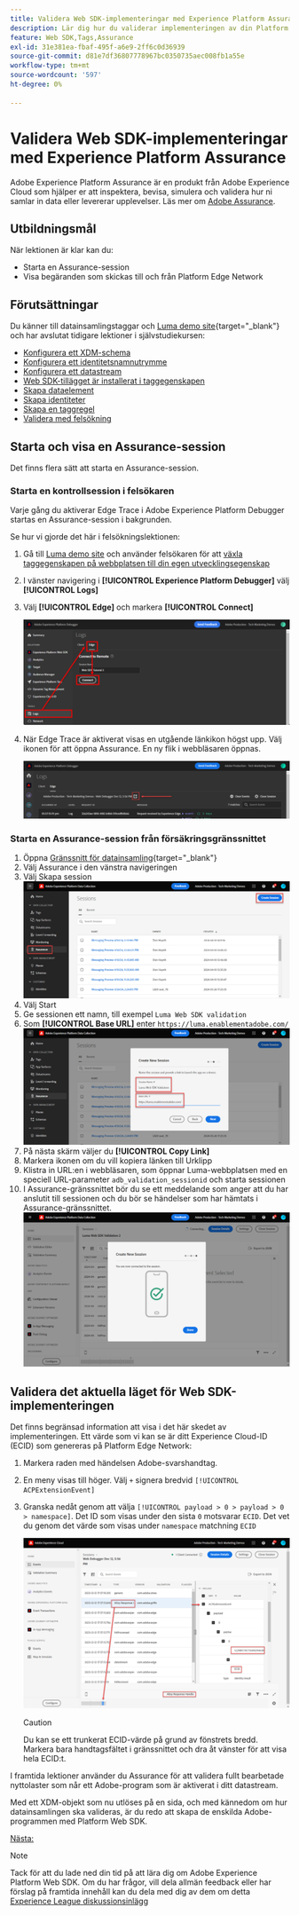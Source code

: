 ```yaml
---
title: Validera Web SDK-implementeringar med Experience Platform Assurance
description: Lär dig hur du validerar implementeringen av din Platform Web SDK med Adobe Experience Platform Assurance. Den här lektionen ingår i självstudiekursen Implementera Adobe Experience Cloud med Web SDK.
feature: Web SDK,Tags,Assurance
exl-id: 31e381ea-fbaf-495f-a6e9-2ff6c0d36939
source-git-commit: d81e7df36807778967bc0350735aec008fb1a55e
workflow-type: tm+mt
source-wordcount: '597'
ht-degree: 0%

---
```


# Validera Web SDK-implementeringar med Experience Platform Assurance

Adobe Experience Platform Assurance är en produkt från Adobe Experience Cloud som hjälper er att inspektera, bevisa, simulera och validera hur ni samlar in data eller levererar upplevelser. Läs mer om [Adobe Assurance](https://experienceleague.adobe.com/docs/experience-platform/assurance/home.html?lang=en).


## Utbildningsmål

När lektionen är klar kan du:

* Starta en Assurance-session
* Visa begäranden som skickas till och från Platform Edge Network

## Förutsättningar

Du känner till datainsamlingstaggar och [Luma demo site](https://luma.enablementadobe.com/content/luma/us/en.html){target="_blank"} och har avslutat tidigare lektioner i självstudiekursen:

* [Konfigurera ett XDM-schema](configure-schemas.md)
* [Konfigurera ett identitetsnamnutrymme](configure-identities.md)
* [Konfigurera ett datastream](configure-datastream.md)
* [Web SDK-tillägget är installerat i taggegenskapen](install-web-sdk.md)
* [Skapa dataelement](create-data-elements.md)
* [Skapa identiteter](create-identities.md)
* [Skapa en taggregel](create-tag-rule.md)
* [Validera med felsökning](validate-with-debugger.md)


## Starta och visa en Assurance-session

Det finns flera sätt att starta en Assurance-session.

### Starta en kontrollsession i felsökaren

Varje gång du aktiverar Edge Trace i Adobe Experience Platform Debugger startas en Assurance-session i bakgrunden.

Se hur vi gjorde det här i felsökningslektionen:

1. Gå till [Luma demo site](https://luma.enablementadobe.com/content/luma/us/en.html) och använder felsökaren för att [växla taggegenskapen på webbplatsen till din egen utvecklingsegenskap](validate-with-debugger.md#use-the-experience-platform-debugger-to-map-to-your-tags-property)
1. I vänster navigering i **[!UICONTROL Experience Platform Debugger]** välj **[!UICONTROL Logs]**
1. Välj **[!UICONTROL Edge]** och markera **[!UICONTROL Connect]**

   ![Koppla kantkalkering](assets/analytics-debugger-edgeTrace.png)
1. När Edge Trace är aktiverat visas en utgående länkikon högst upp. Välj ikonen för att öppna Assurance. En ny flik i webbläsaren öppnas.

   ![Starta Assurance-session](assets/validate-debugger-start-assurnance.png)


### Starta en Assurance-session från försäkringsgränssnittet

1. Öppna [Gränssnitt för datainsamling](https://experience.adobe.com/#/data-collection/home){target="_blank"}
1. Välj Assurance i den vänstra navigeringen
1. Välj Skapa session
   ![Skapa en Assurance-session](assets/assurance-create-session.png)
1. Välj Start
1. Ge sessionen ett namn, till exempel `Luma Web SDK validation`
1. Som **[!UICONTROL Base URL]** enter `https://luma.enablementadobe.com/`
   ![Namnge Assurance-sessionen](assets/assurance-name-session.png)
1. På nästa skärm väljer du **[!UICONTROL Copy Link]**
1. Markera ikonen om du vill kopiera länken till Urklipp
1. Klistra in URL:en i webbläsaren, som öppnar Luma-webbplatsen med en speciell URL-parameter `adb_validation_sessionid` och starta sessionen
1. I Assurance-gränssnittet bör du se ett meddelande som anger att du har anslutit till sessionen och du bör se händelser som har hämtats i Assurance-gränssnittet.
   ![Assurance-sessionen har anslutits](assets/assurance-success.png)

## Validera det aktuella läget för Web SDK-implementeringen

Det finns begränsad information att visa i det här skedet av implementeringen. Ett värde som vi kan se är ditt Experience Cloud-ID (ECID) som genereras på Platform Edge Network:

1. Markera raden med händelsen Adobe-svarshandtag.
1. En meny visas till höger. Välj `+` signera bredvid `[!UICONTROL ACPExtensionEvent]`
1. Granska nedåt genom att välja `[!UICONTROL payload > 0 > payload > 0 > namespace]`. Det ID som visas under den sista `0` motsvarar `ECID`. Det vet du genom det värde som visas under `namespace` matchning `ECID`

   ![Verifiera ECID för försäkring](assets/validate-assurance-ecid.png)

   >[!CAUTION]
   >
   >Du kan se ett trunkerat ECID-värde på grund av fönstrets bredd. Markera bara handtagsfältet i gränssnittet och dra åt vänster för att visa hela ECID:t.

I framtida lektioner använder du Assurance för att validera fullt bearbetade nyttolaster som når ett Adobe-program som är aktiverat i ditt datastream.

Med ett XDM-objekt som nu utlöses på en sida, och med kännedom om hur datainsamlingen ska valideras, är du redo att skapa de enskilda Adobe-programmen med Platform Web SDK.

[Nästa: ](setup-experience-platform.md)

>[!NOTE]
>
>Tack för att du lade ned din tid på att lära dig om Adobe Experience Platform Web SDK. Om du har frågor, vill dela allmän feedback eller har förslag på framtida innehåll kan du dela med dig av dem om detta [Experience League diskussionsinlägg](https://experienceleaguecommunities.adobe.com/t5/adobe-experience-platform-launch/tutorial-discussion-implement-adobe-experience-cloud-with-web/td-p/444996)
